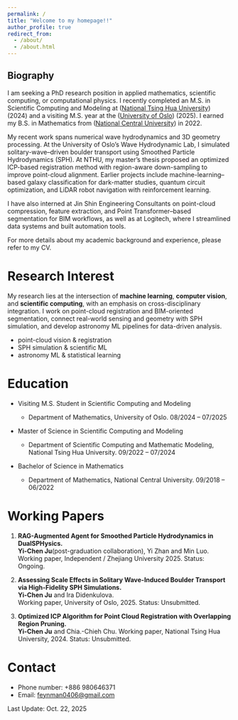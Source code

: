 ```yaml
---
permalink: /
title: "Welcome to my homepage!!"
author_profile: true
redirect_from: 
  - /about/
  - /about.html
---
```

## Biography

I am seeking a PhD research position in applied mathematics, scientific computing, or computational physics. I recently completed an M.S. in Scientific Computing and Modeling at  ([National Tsing Hua University](https://www.nthu.edu.tw/))
 (2024) and a visiting M.S. year at the ([University of Oslo](https://www.uio.no/))
 (2025). I earned my B.S. in Mathematics from ([National Central University](https://www.ncu.edu.tw/tw/index.php))
 in 2022.

My recent work spans numerical wave hydrodynamics and 3D geometry processing. At the University of Oslo’s Wave Hydrodynamic Lab, I simulated solitary-wave–driven boulder transport using Smoothed Particle Hydrodynamics (SPH). At NTHU, my master’s thesis proposed an optimized ICP-based registration method with region-aware down-sampling to improve point-cloud alignment. Earlier projects include machine-learning–based galaxy classification for dark-matter studies, quantum circuit optimization, and LiDAR robot navigation with reinforcement learning.

I have also interned at Jin Shin Engineering Consultants on point-cloud compression, feature extraction, and Point Transformer–based segmentation for BIM workflows, as well as at Logitech, where I streamlined data systems and built automation tools.

For more details about my academic background and experience, please refer to my CV.


# Research Interest
My research lies at the intersection of **machine learning**, **computer vision**, and **scientific computing**, with an emphasis on cross-disciplinary integration. I work on point-cloud registration and BIM-oriented segmentation, connect real-world sensing and geometry with SPH simulation, and develop astronomy ML pipelines for data-driven analysis.
- point-cloud vision & registration
- SPH simulation & scientific ML
- astronomy ML & statistical learning

# Education
- Visiting M.S. Student in Scientific Computing and Modeling
  - Department of Mathematics, University of Oslo. 08/2024 – 07/2025

- Master of Science in Scientific Computing and Modeling
  - Department of Scientific Computing and Mathematic Modeling, National Tsing Hua University. 09/2022 – 07/2024

- Bachelor of Science in Mathematics
  - Department of Mathematics, National Central University. 09/2018 – 06/2022 




# Working Papers


1. **RAG-Augmented Agent for Smoothed Particle Hydrodynamics in DualSPHysics.**  
   **Yi-Chen Ju**(post-graduation collaboration), Yi Zhan and Min Luo.
   Working paper, Independent / Zhejiang University 2025.
   Status: Ongoing.
    
2. **Assessing Scale Effects in Solitary Wave-Induced Boulder Transport via High-Fidelity SPH Simulations.**  
   **Yi-Chen Ju** and Ira Didenkulova.  
   Working paper, University of Oslo, 2025.
   Status: Unsubmitted.

3. **Optimized ICP Algorithm for Point Cloud Registration with Overlapping Region Pruning.**  
   **Yi-Chen Ju** and Chia.-Chieh Chu.
   Working paper, National Tsing Hua University, 2024.
   Status: Unsubmitted.


   

# Contact
- Phone number: +886 980646371
- Email: feynman0406@gmail.com

Last Update: Oct. 22, 2025

